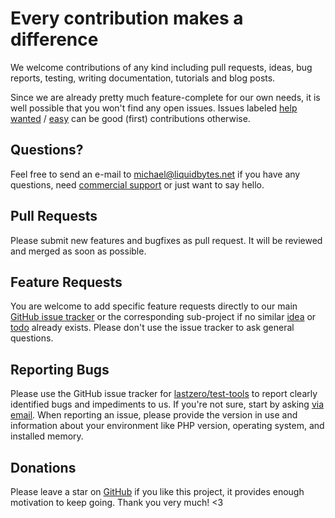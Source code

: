 # Every contribution makes a difference

We welcome contributions of any kind including pull requests, ideas, bug reports,
testing, writing documentation, tutorials and blog posts.

Since we are already pretty much feature-complete for our own needs, it is well possible that you won't find any open issues.
Issues labeled [help wanted](https://github.com/lastzero/test-tools/labels/help%20wanted) /
[easy](https://github.com/lastzero/test-tools/labels/easy) can be good (first) contributions otherwise.

## Questions?

Feel free to send an e-mail to [michael@liquidbytes.net](mailto:michael@liquidbytes.net) if you have any questions, 
need [commercial support](https://blog.liquidbytes.net/contact/) or just want to say hello.

## Pull Requests

Please submit new features and bugfixes as pull request. It will be reviewed and merged as soon as possible.

## Feature Requests

You are welcome to add specific feature requests directly to our main [GitHub issue tracker](https://github.com/lastzero/test-tools/issues)
or the corresponding sub-project if no similar [idea](https://github.com/lastzero/test-tools/labels/idea)
or [todo](https://github.com/lastzero/test-tools/labels/todo) already exists.
Please don't use the issue tracker to ask general questions.

## Reporting Bugs

Please use the GitHub issue tracker for [lastzero/test-tools](https://github.com/lastzero/test-tools/issues)
to report clearly identified bugs and impediments to us.
If you're not sure, start by asking [via email](mailto:michael@liquidbytes.net).
When reporting an issue, please provide the version in use and information about your environment 
like PHP version, operating system, and installed memory.

## Donations

Please leave a star on [GitHub](https://github.com/lastzero/test-tools) if you like this project, 
it provides enough motivation to keep going. Thank you very much! <3
